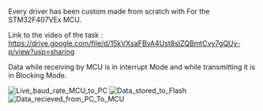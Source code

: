Every driver has been custom made from scratch with For the STM32F407VEx MCU.

Link to the video of the task : https://drive.google.com/file/d/15kVXsaFBvA4Ust8sIZQBmtCvv7gQUy-p/view?usp=sharing

Data while receiving by MCU is in interrupt Mode and while transmitting it is in Blocking Mode.

![Live_baud_rate_MCU_to_PC](https://github.com/RTK-jangid/Ritik_Jangid-Firware_Task/assets/97542036/32811c3f-226a-4aeb-8385-ce9df150c48c)
![Data_stored_to_Flash](https://github.com/RTK-jangid/Ritik_Jangid-Firware_Task/assets/97542036/82914902-0a66-4422-9abd-73e8d3095c32)
![Data_recieved_from_PC_To_MCU](https://github.com/RTK-jangid/Ritik_Jangid-Firware_Task/assets/97542036/d5bba51d-f4b1-44fd-9095-2f068aa7491a)
